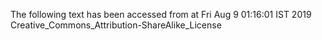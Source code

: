 The following text has been accessed from at Fri Aug 9 01:16:01 IST 2019
Creative_Commons_Attribution-ShareAlike_License
